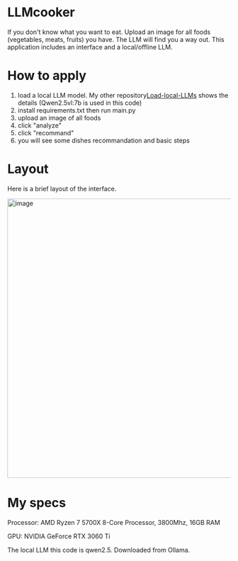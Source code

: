 # LLMcooker
If you don't know what you want to eat. Upload an image for all foods (vegetables, meats, fruits) you have. The LLM will find you a way out. This application includes an interface and a local/offline LLM. 

# How to apply
1. load a local LLM model. My other repository[Load-local-LLMs](https://github.com/zsdnb0901/Load-local-LLMs) shows the details (Qwen2.5vl:7b is used in this code)
2. install requirements.txt then run main.py
3. upload an image of all foods
4. click "analyze"
5. click "recommand"
6. you will see some dishes recommandation and basic steps

# Layout
Here is a brief layout of the interface. 

<img width="1000" height="631" alt="image" src="https://github.com/user-attachments/assets/7d6eda16-a640-4973-bb5f-869685c3ef6b" />


# My specs
Processor: AMD Ryzen 7 5700X 8-Core Processor, 3800Mhz, 16GB RAM

GPU: NVIDIA GeForce RTX 3060 Ti

The local LLM this code is qwen2.5. Downloaded from Ollama. 
